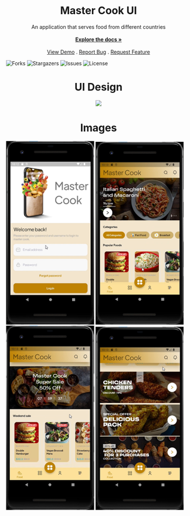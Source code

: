 <br/>

  <a href="https://github.com/hasanyatar/MasterCook-design"></a>

  <h1 align="center">Master Cook UI</h1>

  <p align="center">
    An application that serves food from different countries
    <br/>
    <br/>
    <a href="https://github.com/hasanyatar/MasterCook-design/tree/main/master_cook"><strong>Explore the docs »</strong></a>
    <br/>
    <br/>
    <a href="https://github.com/hasanyatar/MasterCook-design">View Demo</a>
    .
    <a href="https://github.com/hasanyatar/MasterCook-design/issues">Report Bug</a>
    .
    <a href="https://github.com/hasanyatar/MasterCook-design/issues">Request Feature</a>
  </p>
</p>



![Forks](https://img.shields.io/github/forks/hasanyatar/MasterCook-design?style=social) ![Stargazers](https://img.shields.io/github/stars/hasanyatar/MasterCook-design?style=social) ![Issues](https://img.shields.io/github/issues/hasanyatar/MasterCook-design) ![License](https://img.shields.io/github/license/hasanyatar/MasterCook-design) 

<h1 align="center">UI Design</h1>

<p align="center">
  <img src="https://github.com/hasanyatar/MasterCook-design/blob/main/mastercook.gif" width="400">
</p>

<h1 align="center">Images</h1>

<p float="center">
  <img src="https://github.com/hasanyatar/MasterCook-design/blob/main/login.png" width="240">
  <img src="https://github.com/hasanyatar/MasterCook-design/blob/main/page1.png" width="240">
  <img src="https://github.com/hasanyatar/MasterCook-design/blob/main/page2.png" width="240">
  <img src="https://github.com/hasanyatar/MasterCook-design/blob/main/page3.png" width="240">
</p>
